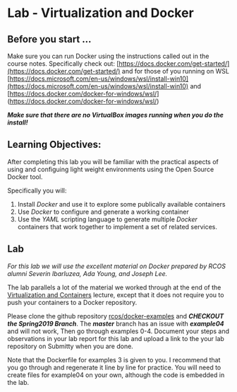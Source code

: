 # Lab - Virtualization and Docker

## Before you start ...

Make sure you can run Docker using the instructions called out in the course notes. Specifically check out:
[https://docs.docker.com/get-started/](https://docs.docker.com/get-started/) and for those of you running on WSL [https://docs.microsoft.com/en-us/windows/wsl/install-win10](https://docs.microsoft.com/en-us/windows/wsl/install-win10) and [https://docs.docker.com/docker-for-windows/wsl/] (https://docs.docker.com/docker-for-windows/wsl/)


***Make sure that there are no VirtualBox images running when you do the install!***

## Learning Objectives:

After completing this lab you will be familiar with the practical aspects of using and configuing light weight environments using the Open Source Docker tool.

Specifically you will:

1. Install *Docker* and use it to explore some publically available containers
2. Use *Docker* to configure and generate a working container
3. Use the *YAML* scripting language to generate multiple *Docker* containers that work together to implement a set of related services.

## Lab

_For this lab we will use the excellent material on Docker prepared by RCOS alumni Severin Ibarluzea, Ada Young, and Joseph Lee._

The lab parallels a lot of the material we worked through at the end of the [Virtualization and Containers](https://github.com/rcos/CSCI-4470-OpenSource/blob/master/Modules/09.Virtualization/source/index.rst) lecture, except that it does not require you to push your containers to a Docker repository.


Please clone the github repository [rcos/docker-examples](https://github.com/rcos/docker-examples) and ***CHECKOUT the Spring2019 Branch***. The ***master*** branch has an issue with ***example04*** and will not work, Then go through examples 0-4. Document your steps and observations in your lab report for this lab and upload a link to the your lab repository on Submitty when you are done.

Note that the Dockerfile for examples 3 is given to you. I recommend that you go through and regenerate it line by line for practice. You will need to create files for example04 on your own, although the code is embedded in the lab.

